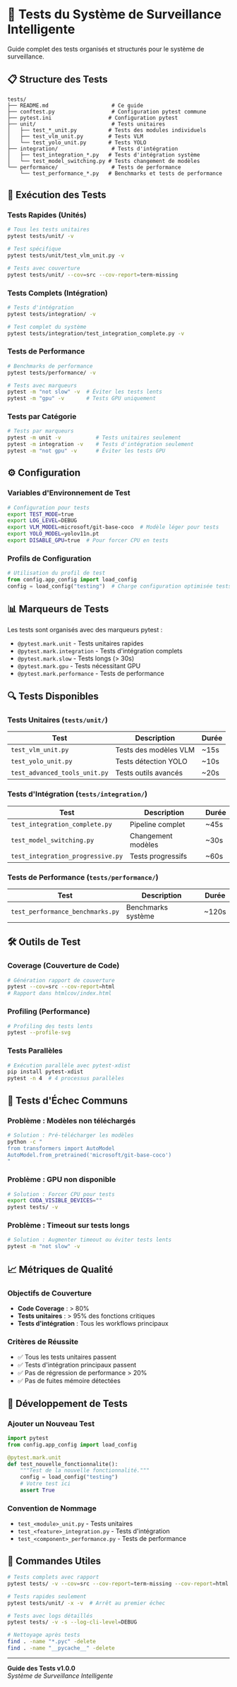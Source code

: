 # 🧪 Tests du Système de Surveillance Intelligente

Guide complet des tests organisés et structurés pour le système de surveillance.

## 📋 Structure des Tests

```
tests/
├── README.md                    # Ce guide
├── conftest.py                  # Configuration pytest commune
├── pytest.ini                  # Configuration pytest
├── unit/                        # Tests unitaires
│   ├── test_*_unit.py          # Tests des modules individuels
│   ├── test_vlm_unit.py        # Tests VLM
│   └── test_yolo_unit.py       # Tests YOLO
├── integration/                 # Tests d'intégration
│   ├── test_integration_*.py   # Tests d'intégration système
│   └── test_model_switching.py # Tests changement de modèles
└── performance/                 # Tests de performance
    └── test_performance_*.py   # Benchmarks et tests de performance
```

## 🚀 Exécution des Tests

### Tests Rapides (Unités)
```bash
# Tous les tests unitaires
pytest tests/unit/ -v

# Test spécifique
pytest tests/unit/test_vlm_unit.py -v

# Tests avec couverture
pytest tests/unit/ --cov=src --cov-report=term-missing
```

### Tests Complets (Intégration)
```bash
# Tests d'intégration
pytest tests/integration/ -v

# Test complet du système
pytest tests/integration/test_integration_complete.py -v
```

### Tests de Performance
```bash
# Benchmarks de performance
pytest tests/performance/ -v

# Tests avec marqueurs
pytest -m "not slow" -v  # Éviter les tests lents
pytest -m "gpu" -v       # Tests GPU uniquement
```

### Tests par Catégorie
```bash
# Tests par marqueurs
pytest -m unit -v           # Tests unitaires seulement
pytest -m integration -v    # Tests d'intégration seulement
pytest -m "not gpu" -v      # Éviter les tests GPU
```

## ⚙️ Configuration

### Variables d'Environnement de Test
```bash
# Configuration pour tests
export TEST_MODE=true
export LOG_LEVEL=DEBUG
export VLM_MODEL=microsoft/git-base-coco  # Modèle léger pour tests
export YOLO_MODEL=yolov11n.pt
export DISABLE_GPU=true  # Pour forcer CPU en tests
```

### Profils de Configuration
```python
# Utilisation du profil de test
from config.app_config import load_config
config = load_config("testing")  # Charge configuration optimisée tests
```

## 📊 Marqueurs de Tests

Les tests sont organisés avec des marqueurs pytest :

- `@pytest.mark.unit` - Tests unitaires rapides
- `@pytest.mark.integration` - Tests d'intégration complets
- `@pytest.mark.slow` - Tests longs (> 30s)
- `@pytest.mark.gpu` - Tests nécessitant GPU
- `@pytest.mark.performance` - Tests de performance

## 🔍 Tests Disponibles

### Tests Unitaires (`tests/unit/`)

| Test | Description | Durée |
|------|-------------|-------|
| `test_vlm_unit.py` | Tests des modèles VLM | ~15s |
| `test_yolo_unit.py` | Tests détection YOLO | ~10s |
| `test_advanced_tools_unit.py` | Tests outils avancés | ~20s |

### Tests d'Intégration (`tests/integration/`)

| Test | Description | Durée |
|------|-------------|-------|
| `test_integration_complete.py` | Pipeline complet | ~45s |
| `test_model_switching.py` | Changement modèles | ~30s |
| `test_integration_progressive.py` | Tests progressifs | ~60s |

### Tests de Performance (`tests/performance/`)

| Test | Description | Durée |
|------|-------------|-------|
| `test_performance_benchmarks.py` | Benchmarks système | ~120s |

## 🛠️ Outils de Test

### Coverage (Couverture de Code)
```bash
# Génération rapport de couverture
pytest --cov=src --cov-report=html
# Rapport dans htmlcov/index.html
```

### Profiling (Performance)
```bash
# Profiling des tests lents
pytest --profile-svg
```

### Tests Parallèles
```bash
# Exécution parallèle avec pytest-xdist
pip install pytest-xdist
pytest -n 4  # 4 processus parallèles
```

## 🚨 Tests d'Échec Communs

### Problème : Modèles non téléchargés
```bash
# Solution : Pré-télécharger les modèles
python -c "
from transformers import AutoModel
AutoModel.from_pretrained('microsoft/git-base-coco')
"
```

### Problème : GPU non disponible
```bash
# Solution : Forcer CPU pour tests
export CUDA_VISIBLE_DEVICES=""
pytest tests/ -v
```

### Problème : Timeout sur tests longs
```bash
# Solution : Augmenter timeout ou éviter tests lents
pytest -m "not slow" -v
```

## 📈 Métriques de Qualité

### Objectifs de Couverture
- **Code Coverage** : > 80%
- **Tests unitaires** : > 95% des fonctions critiques
- **Tests d'intégration** : Tous les workflows principaux

### Critères de Réussite
- ✅ Tous les tests unitaires passent
- ✅ Tests d'intégration principaux passent  
- ✅ Pas de régression de performance > 20%
- ✅ Pas de fuites mémoire détectées

## 🔧 Développement de Tests

### Ajouter un Nouveau Test
```python
import pytest
from config.app_config import load_config

@pytest.mark.unit
def test_nouvelle_fonctionnalite():
    """Test de la nouvelle fonctionnalité."""
    config = load_config("testing")
    # Votre test ici
    assert True
```

### Convention de Nommage
- `test_<module>_unit.py` - Tests unitaires
- `test_<feature>_integration.py` - Tests d'intégration
- `test_<component>_performance.py` - Tests de performance

## 🎯 Commandes Utiles

```bash
# Tests complets avec rapport
pytest tests/ -v --cov=src --cov-report=term-missing --cov-report=html

# Tests rapides seulement
pytest tests/unit/ -x -v  # Arrêt au premier échec

# Tests avec logs détaillés
pytest tests/ -v -s --log-cli-level=DEBUG

# Nettoyage après tests
find . -name "*.pyc" -delete
find . -name "__pycache__" -delete
```

---

**Guide des Tests v1.0.0**  
*Système de Surveillance Intelligente*